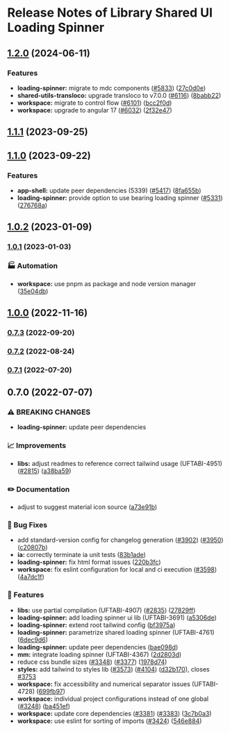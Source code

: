 # Release Notes of Library Shared UI Loading Spinner
## [1.2.0](https://github.com/Schaeffler-Group/frontend-schaeffler/compare/loading-spinner-v1.1.1...loading-spinner-v1.2.0) (2024-06-11)


### Features

* **loading-spinner:** migrate to mdc components ([#5833](https://github.com/Schaeffler-Group/frontend-schaeffler/issues/5833)) ([27c0d0e](https://github.com/Schaeffler-Group/frontend-schaeffler/commit/27c0d0eca737a8768328a83024f292a9732624a4))
* **shared-utils-transloco:** upgrade transloco to v7.0.0 ([#6116](https://github.com/Schaeffler-Group/frontend-schaeffler/issues/6116)) ([8babb22](https://github.com/Schaeffler-Group/frontend-schaeffler/commit/8babb222d49c8ef69fd677d632ac6b87852f3caa))
* **workspace:** migrate to control flow ([#6101](https://github.com/Schaeffler-Group/frontend-schaeffler/issues/6101)) ([bcc2f0d](https://github.com/Schaeffler-Group/frontend-schaeffler/commit/bcc2f0de21ab75dcdceb320c21268074e0940dc9))
* **workspace:** upgrade to angular 17 ([#6032](https://github.com/Schaeffler-Group/frontend-schaeffler/issues/6032)) ([2f32e47](https://github.com/Schaeffler-Group/frontend-schaeffler/commit/2f32e478cb1b1c95ac48976332011c60ce28f4e4))

## [1.1.1](https://github.com/Schaeffler-Group/frontend-schaeffler/compare/loading-spinner-v1.1.0...loading-spinner-v1.1.1) (2023-09-25)

## [1.1.0](https://github.com/Schaeffler-Group/frontend-schaeffler/compare/loading-spinner-v1.0.2...loading-spinner-v1.1.0) (2023-09-22)


### Features

* **app-shell:** update peer dependencies (5339) ([#5417](https://github.com/Schaeffler-Group/frontend-schaeffler/issues/5417)) ([8fa655b](https://github.com/Schaeffler-Group/frontend-schaeffler/commit/8fa655b608a94cb6e20d54e73187f3efb7ec750e))
* **loading-spinner:** provide option to use bearing loading spinner ([#5331](https://github.com/Schaeffler-Group/frontend-schaeffler/issues/5331)) ([276768a](https://github.com/Schaeffler-Group/frontend-schaeffler/commit/276768a91a40b470844db7bd23e3b776597a6f5e))

## [1.0.2](https://github.com/Schaeffler-Group/frontend-schaeffler/compare/loading-spinner-v1.0.1...loading-spinner-v1.0.2) (2023-01-09)

### [1.0.1](https://github.com/Schaeffler-Group/frontend-schaeffler/compare/loading-spinner-v1.0.0...loading-spinner-v1.0.1) (2023-01-03)


### 🏭 Automation

* **workspace:** use pnpm as package and node version manager ([35e04db](https://github.com/Schaeffler-Group/frontend-schaeffler/commit/35e04dba206a3d579156300c68b2ede9206556ff))

## [1.0.0](https://github.com/Schaeffler-Group/frontend-schaeffler/compare/loading-spinner-v0.7.3...loading-spinner-v1.0.0) (2022-11-16)

### [0.7.3](https://github.com/Schaeffler-Group/frontend-schaeffler/compare/loading-spinner-v0.7.2...loading-spinner-v0.7.3) (2022-09-20)

### [0.7.2](https://github.com/Schaeffler-Group/frontend-schaeffler/compare/loading-spinner-v0.7.1...loading-spinner-v0.7.2) (2022-08-24)

### [0.7.1](https://github.com/Schaeffler-Group/frontend-schaeffler/compare/loading-spinner-v0.7.0...loading-spinner-v0.7.1) (2022-07-20)

## 0.7.0 (2022-07-07)


### ⚠ BREAKING CHANGES

* **loading-spinner:** update peer dependencies

### 📈 Improvements

* **libs:** adjust readmes to reference correct tailwind usage (UFTABI-4951) ([#2815](https://github.com/Schaeffler-Group/frontend-schaeffler/issues/2815)) ([a38ba59](https://github.com/Schaeffler-Group/frontend-schaeffler/commit/a38ba598e284863613dfb5e1114a4da6ec19199c))


### ✏️ Documentation

* adjust to suggest material icon source ([a73e91b](https://github.com/Schaeffler-Group/frontend-schaeffler/commit/a73e91b89002ba7f7768461b1fae6713cc88a30a))


### 🐛 Bug Fixes

* add standard-version config for changelog generation ([#3902](https://github.com/Schaeffler-Group/frontend-schaeffler/issues/3902)) ([#3950](https://github.com/Schaeffler-Group/frontend-schaeffler/issues/3950)) ([c20807b](https://github.com/Schaeffler-Group/frontend-schaeffler/commit/c20807bfbdace3a554876ba7f5b9f1be10453c72))
* **ia:** correctly terminate ia unit tests ([83b1ade](https://github.com/Schaeffler-Group/frontend-schaeffler/commit/83b1adefcde0f2958b0c4907521c1dd3f8b4d096))
* **loading-spinner:** fix html format issues ([220b3fc](https://github.com/Schaeffler-Group/frontend-schaeffler/commit/220b3fc4d17aebd8864be01dbdd324f3efce64ee))
* **workspace:** fix eslint configuration for local and ci execution ([#3598](https://github.com/Schaeffler-Group/frontend-schaeffler/issues/3598)) ([4a7dc1f](https://github.com/Schaeffler-Group/frontend-schaeffler/commit/4a7dc1fe79d94b6d8ddfa7cf2644e3bbc11a3e80))


### 🎸 Features

* **libs:** use partial compilation (UFTABI-4907) ([#2835](https://github.com/Schaeffler-Group/frontend-schaeffler/issues/2835)) ([27829ff](https://github.com/Schaeffler-Group/frontend-schaeffler/commit/27829ff96da6ccc3a4ee0b98bc6f766a8c4a5057))
* **loading-spinner:** add loading spinner ui lib (UFTABI-3691) ([a5306de](https://github.com/Schaeffler-Group/frontend-schaeffler/commit/a5306ded9570347792480d2aa26223b6111c46eb))
* **loading-spinner:** extend root tailwind config ([bf3975a](https://github.com/Schaeffler-Group/frontend-schaeffler/commit/bf3975ad747090b44f8079dcb8f5b5bce8c2ce16))
* **loading-spinner:** parametrize shared loading spinner (UFTABI-4761) ([6dec9d6](https://github.com/Schaeffler-Group/frontend-schaeffler/commit/6dec9d6cfda7396d1b606c0a67b3db11c6895fe3))
* **loading-spinner:** update peer dependencies ([bae098d](https://github.com/Schaeffler-Group/frontend-schaeffler/commit/bae098d7be541a9cc0bdccc44d0a4eaf989fb3a4))
* **mm:** integrate loading spinner (UFTABI-4367) ([2d2803d](https://github.com/Schaeffler-Group/frontend-schaeffler/commit/2d2803de1873e809a62c5d14987cf5c23a418b6a))
* reduce css bundle sizes ([#3348](https://github.com/Schaeffler-Group/frontend-schaeffler/issues/3348)) ([#3377](https://github.com/Schaeffler-Group/frontend-schaeffler/issues/3377)) ([1978d74](https://github.com/Schaeffler-Group/frontend-schaeffler/commit/1978d745d959d521f060f51e98ab85a2390612bf))
* **styles:** add tailwind to styles lib ([#3573](https://github.com/Schaeffler-Group/frontend-schaeffler/issues/3573)) ([#4104](https://github.com/Schaeffler-Group/frontend-schaeffler/issues/4104)) ([d32b170](https://github.com/Schaeffler-Group/frontend-schaeffler/commit/d32b170c13de73f90b3a792d9f50f29cede37898)), closes [#3753](https://github.com/Schaeffler-Group/frontend-schaeffler/issues/3753)
* **workspace:** fix accessibility and numerical separator issues (UFTABI-4728) ([699fb97](https://github.com/Schaeffler-Group/frontend-schaeffler/commit/699fb97a63a9069d847dfa489386da561028e5ea))
* **workspace:** individual project configurations instead of one global ([#3248](https://github.com/Schaeffler-Group/frontend-schaeffler/issues/3248)) ([ba451ef](https://github.com/Schaeffler-Group/frontend-schaeffler/commit/ba451ef87c9c9cff99440b9739c9ebf4069a16dc))
* **workspace:** update core dependencies ([#3381](https://github.com/Schaeffler-Group/frontend-schaeffler/issues/3381)) ([#3383](https://github.com/Schaeffler-Group/frontend-schaeffler/issues/3383)) ([3c7b0a3](https://github.com/Schaeffler-Group/frontend-schaeffler/commit/3c7b0a37be3104fc216c3ee6506d5f8ce2cadb21))
* **workspace:** use eslint for sorting of imports ([#3424](https://github.com/Schaeffler-Group/frontend-schaeffler/issues/3424)) ([546e884](https://github.com/Schaeffler-Group/frontend-schaeffler/commit/546e8845a9250580ccdc982e3f5c1d818f8678bd))

